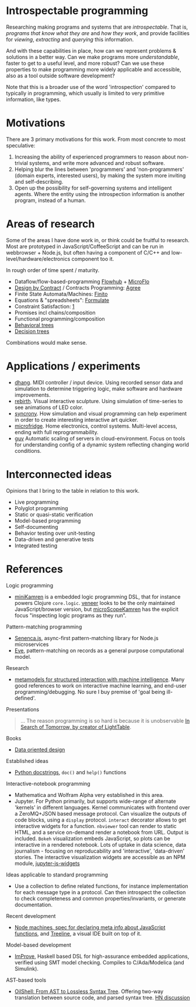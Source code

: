 # Introspectable programming

Researching making programs and systems that are *introspectable*.
That is, *programs that know what they are* and *how they work*,
and provide facilities for *viewing*, *extracting* and *querying* this
information.

And with these capabilities in place, how can we represent problems & solutions
in a better way. Can we make programs more *understandable*, faster to get to a useful level, and more robust?
Can we use these properties to make programming more widely applicable and accessible,
also as a tool outside software development?

Note that this is a broader use of the word 'introspection' compared to
typically in programming, which usually is limited to very primitive information, like types.

# Motivations

There are 3 primary motivations for this work. From most concrete to most speculative:

1. Increasing the ability of experienced programmers to reason about
non-trivial systems, and write more advanced and robust software.
2. Helping blur the lines between 'programmers' and 'non-programmers' (domain experts, interested users),
by making the system more inviting and self-describing.
3. Open up the possibility for self-governing systems and intelligent agents.
Where the entity using the introspection information is another program, instead of a human.


# Areas of research

Some of the areas I have done work in, or think could be fruitful to research.
Most are prototyped in JavaScript/CoffeeScript and can be run in webbrowser + Node.js,
but often having a component of C/C++ and low-level/hardware/electronics component too it.

In rough order of time spent / maturity.

- Dataflow/flow-based-programming [Flowhub](http://flowhub.io) + [MicroFlo](http://microflo.org)
- [Design by Contract](https://en.wikipedia.org/wiki/Design_by_contract)
/ Contracts Programming: [Agree](https://github.com/jonnor/agree)
- Finite State Automata/Machines: [Finito](https://github.com/jonnor/finito)
- Equations & "spreadsheets": [Formulate](https://github.com/jonnor/formulate)
- Constraint Satisfaction: [1](./cstrain.coffee)
- Promises incl chains/composition
- Functional programming/composition
- [Behavioral trees](https://en.wikipedia.org/wiki/Behavior_Trees_%28artificial_intelligence,_robotics_and_control%29)
- [Decision trees](https://en.wikipedia.org/wiki/Decision_tree)

Combinations would make sense.

# Applications / experiments

- [dhang](https://github.com/jonnor/hangdrum).
MIDI controller / input device. Using recorded sensor data and simulation to determine triggering logic,
make software and hardware improvements.
- [rebirth](https://github.com/jonnor/rebirth).
Visual interactive sculpture. Using simulation of time-series to see animations of LED color.
- [syncrony](https://github.com/jonnor/synchrony).
How simulation and visual programming can help experiment in order to create interesting interactive art quicker.
- [microfridge](https://github.com/jonnor/microfridge).
Home electronics, control systems. Multi-level access, ending with full reprogrammability.
- [guv](https://github.com/flowhub/guv)
Automatic scaling of servers in cloud-environment.
Focus on tools for understanding config of a dynamic system reflecting changing world conditions.

# Interconnected ideas

Opinions that I bring to the table in relation to this work.

- Live programming
- Polyglot programming
- Static or quasi-static verification
- Model-based programming
- Self-documenting
- Behavior testing over unit-testing
- Data-driven and generative tests
- Integrated testing

# References

Logic programming

- [miniKamren](http://minikanren.org/) is a embedded logic programming DSL, that for instance powers Clojure `core.logic`.
[veneer](https://github.com/tca/veneer) looks to be the only maintained JavaScript/browser version,
but [microScopeKamren](https://github.com/asolove/microScopeKanren) has the explicit focus "inspecting logic programs as they run".

Pattern-matching programming

- [Senenca.js](http://senecajs.org/getting-started/), async-first pattern-matching library for Node.js microservices
- [Eve](http://witheve.com/), pattern-matching on records as a general purpose computational model.

Research

- [metamodels for structured interaction with machine intelligence](http://ppig.org/sites/default/files/2015-PPIG-26th-Sarkar-2.pdf).
Many good references to work on interactive machine learning, and end-user programming/debugging. No sure I buy premise of 'goal being ill-defined'.

Presentations

> ... The reason programming is so hard is because it is unobservable
[In Search of Tomorrow, by creator of LightTable](https://www.youtube.com/watch?v=VZQoAKJPbh8).

Books

* [Data oriented design](http://www.dataorienteddesign.com/dodmain/)

Established ideas

- [Python docstrings](https://en.wikipedia.org/wiki/Docstring), `doc()` and `help()` functions

Interactive-notebook programming

- Mathematica and Wolfram Alpha very established in this area.
- Jupyter. For Python primarily, but supports wide-range of alternate 'kernels' in different languages.
Kernel communicates with frontend over a ZeroMQ+JSON based message protocol.
Can visualize the outputs of code blocks, using a `display` protocol.
`interact` decorator allows to get interactive widgets for a function.
`nbviewer` tool can render to static HTML, and a service on-demand render a notebook from URL. Output is included.
`Bokeh` visualization embeds JavaScript, so plots can be interactive in a rendered notebook.
Lots of uptake in data science, data journalism - focusing on reproducability and 'interactive', 'data-driven' stories.
The interactive visualization widgets are accessible as an NPM module, [jupyter-js-widgets](https://github.com/jupyter-widgets/ipywidgets)

Ideas applicable to standard programming

- Use a collection to define related functions, for instance implementation for each message type in a protocol. 
Can then introspect the collection to check completeness and common properties/invariants, or generate documentation.

Recent development

- [Node machines, spec for declaring meta info about JavaScript functions](http://node-machine.org/), and [Treeline](https://treeline.io/), a visual IDE built on top of it.

Model-based development

- [ImProve](https://github.com/tomahawkins/improve/wiki/ImProve), Haskell based DSL for high-assurance embedded applications, verified using SMT model checking.
Compiles to C/Ada/Modelica (and Simulink).

AST-based tools

- [OilShell: From AST to Lossless Syntax Tree](http://www.oilshell.org/blog/2017/02/11.html).
Offering two-way translation between source code, and parsed syntax tree.
[HN discussion](https://news.ycombinator.com/item?id=13628412)
